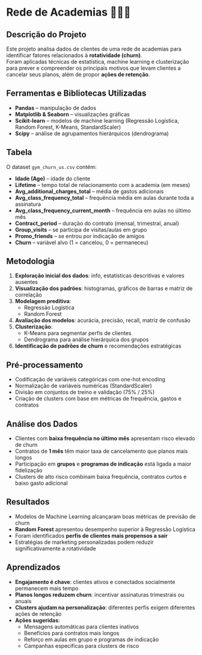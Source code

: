 # Rede de Academias 🏋️‍♀️💪

## Descrição do Projeto
Este projeto analisa dados de clientes de uma rede de academias para identificar fatores relacionados à **rotatividade (churn)**.  
Foram aplicadas técnicas de estatística, machine learning e clusterização para prever e compreender os principais motivos que levam clientes a cancelar seus planos, além de propor **ações de retenção**.

## Ferramentas e Bibliotecas Utilizadas
- **Pandas** – manipulação de dados  
- **Matplotlib & Seaborn** – visualizações gráficas  
- **Scikit-learn** – modelos de machine learning (Regressão Logística, Random Forest, K-Means, StandardScaler)  
- **Scipy** – análise de agrupamentos hierárquicos (dendrograma)  

## Tabela
O dataset `gym_churn_us.csv` contém:
- **Idade (Age)** – idade do cliente  
- **Lifetime** – tempo total de relacionamento com a academia (em meses)  
- **Avg_additional_charges_total** – média de gastos adicionais  
- **Avg_class_frequency_total** – frequência média em aulas durante toda a assinatura  
- **Avg_class_frequency_current_month** – frequência em aulas no último mês  
- **Contract_period** – duração do contrato (mensal, trimestral, anual)  
- **Group_visits** – se participa de visitas/aulas em grupo  
- **Promo_friends** – se entrou por indicação de amigos  
- **Churn** – variável alvo (1 = cancelou, 0 = permaneceu)  

## Metodologia
1. **Exploração inicial dos dados**: info, estatísticas descritivas e valores ausentes  
2. **Visualização dos padrões**: histogramas, gráficos de barras e matriz de correlação  
3. **Modelagem preditiva**:  
   - Regressão Logística  
   - Random Forest  
4. **Avaliação dos modelos**: acurácia, precisão, recall, matriz de confusão  
5. **Clusterização**:  
   - K-Means para segmentar perfis de clientes  
   - Dendrograma para análise hierárquica dos grupos  
6. **Identificação de padrões de churn** e recomendações estratégicas  

## Pré-processamento
- Codificação de variáveis categóricas com one-hot encoding  
- Normalização de variáveis numéricas (StandardScaler)  
- Divisão em conjuntos de treino e validação (75% / 25%)  
- Criação de clusters com base em métricas de frequência, gastos e contratos  

## Análise dos Dados
- Clientes com **baixa frequência no último mês** apresentam risco elevado de churn  
- Contratos de **1 mês** têm maior taxa de cancelamento que planos mais longos  
- Participação em **grupos** e **programas de indicação** está ligada a maior fidelização  
- Clusters de alto risco combinam baixa frequência, contratos curtos e baixo gasto adicional  

## Resultados
- Modelos de Machine Learning alcançaram boas métricas de previsão de churn  
- **Random Forest** apresentou desempenho superior à Regressão Logística  
- Foram identificados **perfis de clientes mais propensos a sair**  
- Estratégias de marketing personalizadas podem reduzir significativamente a rotatividade  

## Aprendizados
- **Engajamento é chave**: clientes ativos e conectados socialmente permanecem mais tempo  
- **Planos longos reduzem churn**: incentivar assinaturas trimestrais ou anuais  
- **Clusters ajudam na personalização**: diferentes perfis exigem diferentes ações de retenção  
- **Ações sugeridas**:  
  - Mensagens automáticas para clientes inativos  
  - Benefícios para contratos mais longos  
  - Reforço em aulas em grupo e programas de indicação  
  - Campanhas específicas para clusters de risco
